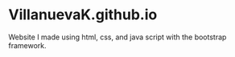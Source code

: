 # VillanuevaK.github.io
Website I made using html, css, and java script with the bootstrap framework.
